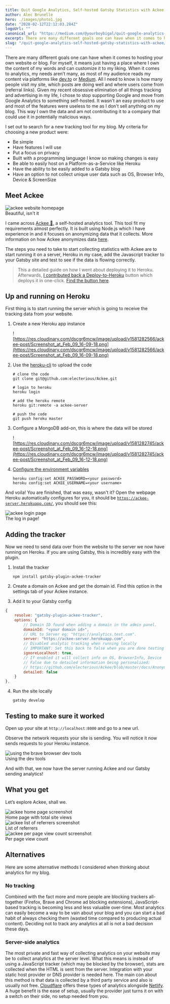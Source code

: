 ```yaml
---
title: Quit Google Analytics, Self-hosted Gatsby Statistics with Ackee
author: Alec Brunelle
hero: ./images/photo1.jpg
date: "2020-02-12T22:12:03.284Z"
logoUrl: ""
canonical_url: "https://medium.com/@yourboybigal/quit-google-analytics-self-hosted-gatsby-statistics-with-ackee-846a2b4be634"
excerpt: There are many different goals one can have when it comes to hosting your own website or blog.
slug: "/quit-google-analytics-self-hosted-gatsby-statistics-with-ackee/"
---
```


There are many different goals one can have when it comes to hosting your own website or blog. For myself, it means just having a place where I own the content of my words and can customize it to my liking. When it comes to analytics, my needs aren’t many, as most of my audience reads my content via platforms like [dev.to](http://dev.to) or [Medium](http://medium.com). All I need to know is how many people visit my site, which posts are doing well and where users come from (referral links). Given my recent obsessive elimination of all things tracking and advertising in my life, I chose to stop supporting Google and move from Google Analytics to something self-hosted. It wasn't an easy product to use and most of the features were useless to me as I don't sell anything on my blog. This way I own the data and am not contributing it to a company that could use it in potentially malicious ways.

I set out to search for a new tracking tool for my blog. My criteria for choosing a new product were:

- Be simple
- Have features I will use
- Put a focus on privacy
- Built with a programming language I know so making changes is easy
- Be able to easily host on a Platform-as-a-Service like Heroku
- Have the ability to be easily added to a Gatsby blog
- Have an option to not collect unique user data such as OS, Browser Info, Device & ScreenSize

## Meet Ackee

<div class="Image__Medium">
  <img src="https://res.cloudinary.com/dscgr6mcw/image/upload/v1581282052/ackee-post/Screenshot_at_Feb_09_16-00-43.png" alt="ackee website homepage"/>
  <figcaption>Beautiful, isn't it</figcaption>
</div>

I came across [Ackee 🔮](https://ackee.electerious.com/), a self-hosted analytics tool. This tool fit my requirements almost perfectly. It is built using Node.js which I have experience in and it focuses on anonymizing data that it collects. More information on how Ackee anonymizes data [here](https://github.com/electerious/Ackee/blob/master/docs/Anonymization.md).

The steps you need to take to start collecting statistics with Ackee are to start running it on a server, Heroku in my case, add the Javascript tracker to your Gatsby site and test to see if the data is flowing correctly.

> This a detailed guide on how I went about deploying it to Heroku. Afterwards, [I contributed back a Deploy-to-Heroku](https://github.com/electerious/Ackee/pull/77) button which deploys it in one-click. [Find the button here](https://github.com/electerious/Ackee/blob/master/docs/Get%20started.md#with-heroku).

## Up and running on Heroku

First thing is to start running the server which is going to receive the tracking data from your website.

1.  Create a new Heroku app instance

    ![https://res.cloudinary.com/dscgr6mcw/image/upload/v1581282566/ackee-post/Screenshot_at_Feb_09_16-09-18.png](https://res.cloudinary.com/dscgr6mcw/image/upload/v1581282566/ackee-post/Screenshot_at_Feb_09_16-09-18.png)

2.  Use the [heroku-cli](https://devcenter.heroku.com/articles/heroku-cli) to upload the code

        # clone the code
        git clone git@github.com:electerious/Ackee.git

        # login to heroku
        heroku login

        # add the heroku remote
        heroku git:remote -a ackee-server

        # push the code
        git push heroku master

3.  Configure a MongoDB add-on, this is where the data will be stored

    ![https://res.cloudinary.com/dscgr6mcw/image/upload/v1581282745/ackee-post/Screenshot_at_Feb_09_16-12-18.png](https://res.cloudinary.com/dscgr6mcw/image/upload/v1581282745/ackee-post/Screenshot_at_Feb_09_16-12-18.png)

4.  [Configure the environment variables](https://devcenter.heroku.com/articles/config-vars#using-the-heroku-cli)

        heroku config:set ACKEE_PASSWORD=<your password>
        heroku config:set ACKEE_USERNAME=<your username>

And voila! You are finished, that was easy, wasn't it? Open the webpage Heroku automatically configures for you, it should be [`https://ackee-server.herokuapp.com/`](https://ackee-instance.herokuapp.com/), you should see this:

<div class="Image__Small">
  <img src="https://res.cloudinary.com/dscgr6mcw/image/upload/v1581283089/ackee-post/Screenshot_at_Feb_09_16-18-00.png" alt="ackee login page"/>
    <figcaption>The log in page!</figcaption>
</div>

## Adding the tracker

Now we need to send data over from the website to the server we now have running on Heroku. If you are using Gatsby, this is incredibly easy with the plugin.

1.  Install the tracker

        npm install gatsby-plugin-ackee-tracker

2.  Create a domain on Ackee and get the domain id. Find this option in the settings tab of your Ackee instance.
3.  Add it to your Gatsby config

```javascript
{
    resolve: "gatsby-plugin-ackee-tracker",
    options: {
        // Domain ID found when adding a domain in the admin panel.
        domainId: "<your domain id>",
        // URL to Server eg: "https://analytics.test.com".
        server: "https://ackee-server.herokuapp.com",
        // Disabled analytic tracking when running locally
        // IMPORTANT: Set this back to false when you are done testing
        ignoreLocalhost: true,
        // If enabled it will collect info on OS, BrowserInfo, Device  & ScreenSize
        // False due to detailed information being personalized:
        // https://github.com/electerious/Ackee/blob/master/docs/Anonymization.md#personal-data
        detailed: false
    }
},
```

4.  Run the site locally

        gatsby develop

## Testing to make sure it worked

Open up your site at `http://localhost:8000` and go to a new url.

Observe the network requests your site is sending. You will notice it now sends requests to your Heroku instance.

<div class="Image__Small">
  <img src="https://res.cloudinary.com/dscgr6mcw/image/upload/v1581283787/ackee-post/Screenshot_at_Feb_09_16-29-09.png" alt="using the brave browser dev tools"/>
    <figcaption>Using the dev tools</figcaption>
</div>

And with that, we now have the server running Ackee and our Gatsby sending analytics!

## What you get

Let’s explore Ackee, shall we.

<div class="Image__Small">
  <img src="https://res.cloudinary.com/dscgr6mcw/image/upload/v1581518650/ackee-post/Screenshot_at_Feb_12_09-32-59.png" alt="ackee home page screenshot"/>
    <figcaption>Home page with total site views</figcaption>
</div>

<div class="Image__Small">
  <img src="https://res.cloudinary.com/dscgr6mcw/image/upload/v1581518650/ackee-post/Screenshot_at_Feb_12_09-33-47.png" alt="ackee list of referrers screenshot"/>
    <figcaption>List of referrers</figcaption>
</div>

<div class="Image__Small">
  <img src="https://res.cloudinary.com/dscgr6mcw/image/upload/v1581518650/ackee-post/Screenshot_at_Feb_12_09-31-43.png" alt="ackee per page view count screenshot"/>
    <figcaption>Per page view count</figcaption>
</div>

## Alternatives

Here are some alternative methods I considered when thinking about analytics for my blog.

### No tracking

Combined with the fact more and more people are blocking trackers all-together (Firefox, Brave and Chrome ad blocking extensions), JavaScript-based tracking is becoming less and less valuable over-time. Most analytics can easily become a way to be vain about your blog and you can start a bad habit of always checking them (wasted time compared to producing actual content). Deciding not to track any analytics at all is not a bad decision these days.

### Server-side analytics

The most private and fast way of collecting analytics on your website may be to collect analytics at the server level. What this means is instead of using a JavaScript tracker (which may be blocked by the browser), stats are collected when the HTML is sent from the server. Integration with your static host provider or DNS provider is needed here. The main con about this method is that data is collected by a third party service and also is usually not free. [Cloudflare](https://www.cloudflare.com/en-ca/analytics/) offers these types of analytics alongside [Netlify](https://www.netlify.com/products/analytics/). A huge benefit is the ease of setup, usually the provider just turns it on with a switch on their side, no setup needed from you.
